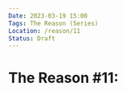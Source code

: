```yaml
---
Date: 2023-03-19 15:00
Tags: The Reason (Series)
Location: /reason/11
Status: Draft
---
```


# The Reason #11:
